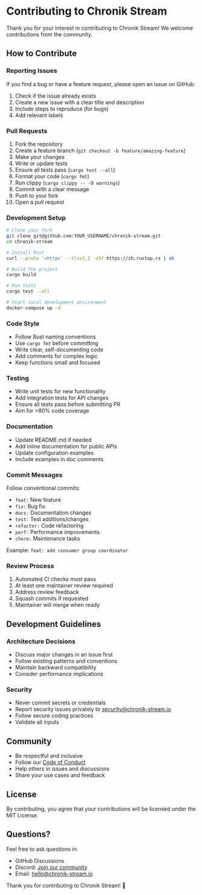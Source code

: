 # Contributing to Chronik Stream

Thank you for your interest in contributing to Chronik Stream! We welcome contributions from the community.

## How to Contribute

### Reporting Issues

If you find a bug or have a feature request, please open an issue on GitHub:
1. Check if the issue already exists
2. Create a new issue with a clear title and description
3. Include steps to reproduce (for bugs)
4. Add relevant labels

### Pull Requests

1. Fork the repository
2. Create a feature branch (`git checkout -b feature/amazing-feature`)
3. Make your changes
4. Write or update tests
5. Ensure all tests pass (`cargo test --all`)
6. Format your code (`cargo fmt`)
7. Run clippy (`cargo clippy -- -D warnings`)
8. Commit with a clear message
9. Push to your fork
10. Open a pull request

### Development Setup

```bash
# Clone your fork
git clone git@github.com:YOUR_USERNAME/chronik-stream.git
cd chronik-stream

# Install Rust
curl --proto '=https' --tlsv1.2 -sSf https://sh.rustup.rs | sh

# Build the project
cargo build

# Run tests
cargo test --all

# Start local development environment
docker-compose up -d
```

### Code Style

- Follow Rust naming conventions
- Use `cargo fmt` before committing
- Write clear, self-documenting code
- Add comments for complex logic
- Keep functions small and focused

### Testing

- Write unit tests for new functionality
- Add integration tests for API changes
- Ensure all tests pass before submitting PR
- Aim for >80% code coverage

### Documentation

- Update README.md if needed
- Add inline documentation for public APIs
- Update configuration examples
- Include examples in doc comments

### Commit Messages

Follow conventional commits:
- `feat:` New feature
- `fix:` Bug fix
- `docs:` Documentation changes
- `test:` Test additions/changes
- `refactor:` Code refactoring
- `perf:` Performance improvements
- `chore:` Maintenance tasks

Example: `feat: add consumer group coordinator`

### Review Process

1. Automated CI checks must pass
2. At least one maintainer review required
3. Address review feedback
4. Squash commits if requested
5. Maintainer will merge when ready

## Development Guidelines

### Architecture Decisions

- Discuss major changes in an issue first
- Follow existing patterns and conventions
- Maintain backward compatibility
- Consider performance implications

### Security

- Never commit secrets or credentials
- Report security issues privately to security@chronik-stream.io
- Follow secure coding practices
- Validate all inputs

## Community

- Be respectful and inclusive
- Follow our [Code of Conduct](CODE_OF_CONDUCT.md)
- Help others in issues and discussions
- Share your use cases and feedback

## License

By contributing, you agree that your contributions will be licensed under the MIT License.

## Questions?

Feel free to ask questions in:
- GitHub Discussions
- Discord: [Join our community](https://discord.gg/chronik-stream)
- Email: hello@chronik-stream.io

Thank you for contributing to Chronik Stream! 🚀
